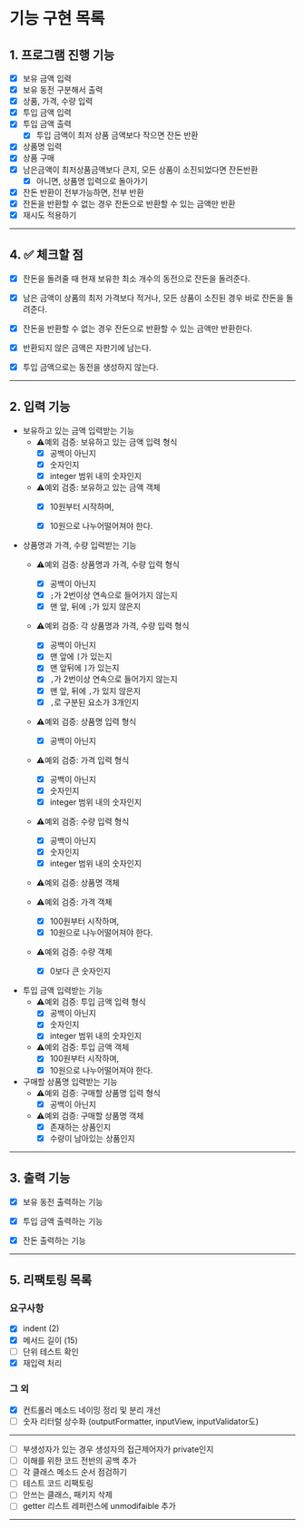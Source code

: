 # 기능 구현 목록

## 1. 프로그램 진행 기능

- [x] 보유 금액 입력
- [x] 보유 동전 구분해서 출력
- [x] 상품, 가격, 수량 입력
- [x] 투입 금액 입력
- [x] 투입 금액 출력
  - [x] 투입 금액이 최저 상품 금액보다 작으면 잔돈 반환
- [x] 상품명 입력
- [x] 상품 구매
- [x] 남은금액이 최저상품금액보다 큰지, 모든 상품이 소진되었다면 잔돈반환
  - [x] 아니면, 상품명 입력으로 돌아가기
- [x] 잔돈 반환이 전부가능하면, 전부 반환
- [x] 잔돈을 반환할 수 없는 경우 잔돈으로 반환할 수 있는 금액만 반환
- [x] 재시도 적용하기
---


## 4. ✅ 체크할 점

- [x] 잔돈을 돌려줄 때 현재 보유한 최소 개수의 동전으로 잔돈을 돌려준다.
- [x] 남은 금액이 상품의 최저 가격보다 적거나, 모든 상품이 소진된 경우 바로 잔돈을 돌려준다.
- [x] 잔돈을 반환할 수 없는 경우 잔돈으로 반환할 수 있는 금액만 반환한다.
- [x] 반환되지 않은 금액은 자판기에 남는다.
- [x] 투입 금액으로는 동전을 생성하지 않는다.


---


## 2. 입력 기능

- 보유하고 있는 금액 입력받는 기능
  - ⚠️예외 검증: 보유하고 있는 금액 입력 형식
    - [x] 공백이 아닌지
    - [x] 숫자인지
    - [x] integer 범위 내의 숫자인지

  - ⚠️예외 검증: 보유하고 있는 금액 객체
    - [x] 10원부터 시작하며, 
    - [x] 10원으로 나누어떨어져야 한다.


- 상품명과 가격, 수량 입력받는 기능
  - ⚠️예외 검증: 상품명과 가격, 수량 입력 형식
    - [x] 공백이 아닌지
    - [x] `;`가 2번이상 연속으로 들어가지 않는지
    - [x] 맨 앞, 뒤에 `;`가 있지 않은지
  
  - ⚠️예외 검증: 각 상품명과 가격, 수량 입력 형식
    - [x] 공백이 아닌지
    - [x] 맨 앞에 `[`가 있는지
    - [x] 맨 앞뒤에 `]`가 있는지
    - [x] `,`가 2번이상 연속으로 들어가지 않는지
    - [x] 맨 앞, 뒤에 `,`가 있지 않은지
    - [x] `,`로 구분된 요소가 3개인지

  - ⚠️예외 검증: 상품명 입력 형식
    - [x] 공백이 아닌지
  - ⚠️예외 검증: 가격 입력 형식
    - [x] 공백이 아닌지
    - [x] 숫자인지
    - [x]  integer 범위 내의 숫자인지
  - ⚠️예외 검증: 수량 입력 형식
    - [x] 공백이 아닌지
    - [x] 숫자인지
    - [x] integer 범위 내의 숫자인지
  - ⚠️예외 검증: 상품명 객체
  
  - ⚠️예외 검증: 가격 객체
    - [x] 100원부터 시작하며, 
    - [x] 10원으로 나누어떨어져야 한다.

  - ⚠️예외 검증: 수량 객체
    - [x] 0보다 큰 숫자인지


- 투입 금액 입력받는 기능
  - ⚠️예외 검증: 투입 금액 입력 형식
    - [x] 공백이 아닌지
    - [x] 숫자인지
    - [x] integer 범위 내의 숫자인지

  - ⚠️예외 검증: 투입 금액 객체  
    - [x] 100원부터 시작하며,
    - [x] 10원으로 나누어떨어져야 한다.

- 구매할 상품명 입력받는 기능
  - ⚠️예외 검증: 구매할 상품명 입력 형식
    - [x] 공백이 아닌지

  - ⚠️예외 검증: 구매할 상품명 객체
    - [x] 존재하는 상품인지
    - [x] 수량이 남아있는 상품인지
 
---

## 3. 출력 기능

- [x] 보유 동전 출력하는 기능
- [x] 투입 금액 출력하는 기능
- [x] 잔돈 출력하는 기능


---


## 5. 리팩토링 목록
### 요구사항
- [x] indent (2)
- [x] 메서드 길이 (15)
- [ ] 단위 테스트 확인
- [x] 재입력 처리 
### 그 외
- [x] 컨트롤러 메소드 네이밍 정리 및 분리 개선
- [ ] 숫자 리터럴 상수화 (outputFormatter, inputView, inputValidator도)
---
- [ ] 부생성자가 있는 경우 생성자의 접근제어자가 private인지
- [ ] 이해를 위한 코드 전반의 공백 추가
- [ ] 각 클래스 메소드 순서 점검하기
- [ ] 테스트 코드 리팩토링
- [ ] 안쓰는 클래스, 패키지 삭제
- [ ] getter 리스트 레퍼런스에 unmodifaible 추가
---- 